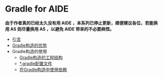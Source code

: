 # Gradle for AIDE #

**由于作者真的已经太久没有用 AIDE ，本系列已停止更新，顺便建议各位，若能换用 AS 则尽量换用 AS ，以避免 AIDE 带来的不必要麻烦。**

- [引言](./articles/Lead.md)
- [Gradle构造的优势](./articles/ChapterOne.md)
- Gradle构造的使用
  - [Gradle构造的工程结构](./articles/ChapterTwoOne.md)
  - [*.gradle配置文件](./articles/ChapterTwoTwo.md)
  - [在Gradle构造中使用依赖](./articles/ChapterTwoThree.md)

